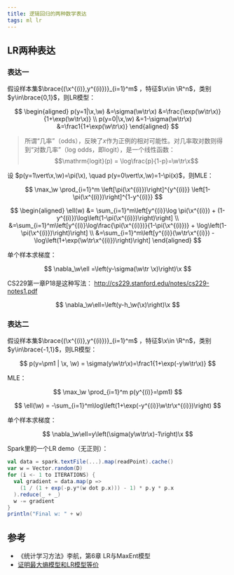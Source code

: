 ```yaml
---
title: 逻辑回归的两种数学表达
tags: ml lr
---
```


$$\newcommand{\R}{\mathbb{R}}
\newcommand{\w}{\mathbf{w}}
\newcommand{\x}{\mathbf{x}}$$

## LR两种表达

### 表达一

假设样本集$\brace{(\x^{(i)},y^{(i)})}_{i=1}^m$ ，特征$\x\in \R^n$，类别$y\in\brace{0,1}$，则LR模型：

$$
\begin{aligned}
p(y=1|\x,\w) &=\sigma(\w\tr\x)  &=\frac{\exp(\w\tr\x)}{1+\exp(\w\tr\x)} \\
p(y=0|\x,\w) &=1-\sigma(\w\tr\x)  &=\frac1{1+\exp(\w\tr\x)}
\end{aligned}
$$

> 所谓“几率”（odds），反映了$x$作为正例的相对可能性。对几率取对数则得到“对数几率”（log odds，即logit），是一个线性函数：
> $$\mathrm{logit}(p) = \log\frac{p}{1-p}=\w\tr\x$$

设 $p(y=1\vert\x,\w)=\pi(\x), \quad p(y=0\vert\x,\w)=1-\pi(x)$，则MLE：

$$
\max_\w \prod_{i=1}^m \left[\pi(\x^{(i)})\right]^{y^{(i)}}
\left[1-\pi(\x^{(i)})\right]^{1-y^{(i)}}
$$

$$
\begin{aligned}
\ell(w) &= \sum_{i=1}^m\left[y^{(i)}\log \pi(\x^{(i)}) + (1-y^{(i)})\log\left(1-\pi(\x^{(i)})\right)\right] \\
&=\sum_{i=1}^m\left[y^{(i)}\log\frac{\pi(\x^{(i)})}{1-\pi(\x^{(i)})} + \log\left(1-\pi(\x^{(i)})\right)\right] \\
&=\sum_{i=1}^m\left[y^{(i)}(\w\tr\x^{(i)}) - \log\left(1+\exp(\w\tr\x^{(i)})\right)\right]
\end{aligned}
$$

单个样本求梯度：

$$
\nabla_\w\ell =\left(y-\sigma(\w\tr \x)\right)\x
$$

CS229第一章P18是这种写法：
http://cs229.stanford.edu/notes/cs229-notes1.pdf

$$
\nabla_\w\ell=\left(y-h_\w(\x)\right)\x
$$

### 表达二

假设样本集$\brace{(\x^{(i)},y^{(i)})}_{i=1}^m$ ，特征$\x\in \R^n$，类别$y\in\brace{-1,1}$，则LR模型：

$$
p(y=\pm1 | \x, \w) = \sigma(y\w\tr\x)=\frac1{1+\exp(-y\w\tr\x)}
$$

MLE：

$$
\max_\w \prod_{i=1}^m p(y^{(i)}=\pm1)
$$

$$
\ell(\w) = -\sum_{i=1}^m\log\left(1+\exp(-y^{(i)}\w\tr\x^{(i)})\right)
$$

单个样本求梯度：

$$
\nabla_\w\ell=y\left(\sigma(y\w\tr\x)-1\right)\x
$$

Spark里的一个LR demo（无正则）：

```scala
val data = spark.textFile(...).map(readPoint).cache()
var w = Vector.random(D)
for (i <- 1 to ITERATIONS) {
  val gradient = data.map(p =>
    (1 / (1 + exp(-p.y*(w dot p.x))) - 1) * p.y * p.x
  ).reduce(_ + _)
  w -= gradient
}
println("Final w: " + w)
```

## 参考

- 《统计学习方法》李航，第6章 LR与MaxEnt模型
- [证明最大熵模型和LR模型等价](http://www.win-vector.com/dfiles/LogisticRegressionMaxEnt.pdf)

